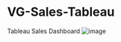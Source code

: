 # VG-Sales-Tableau
Tableau Sales Dashboard
![image](https://github.com/AnshulBaireddy/VideoGame-Sales-Tableau/assets/121310786/cb277ca9-e613-4156-b9e6-3647a48901cf)

